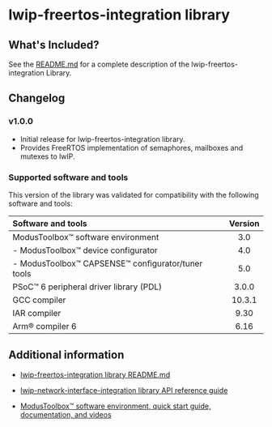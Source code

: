 # lwip-freertos-integration library

## What's Included?

See the [README.md](./README.md) for a complete description of the lwip-freertos-integration Library.

## Changelog

### v1.0.0
- Initial release for lwip-freertos-integration library.
- Provides FreeRTOS implementation of semaphores, mailboxes and mutexes to lwIP.

### Supported software and tools

This version of the library was validated for compatibility with the following software and tools:

| Software and tools                                             | Version |
| :---                                                           | :----:  |
| ModusToolbox&trade; software environment                       | 3.0     |
| - ModusToolbox&trade; device configurator                      | 4.0     |
| - ModusToolbox&trade; CAPSENSE&trade; configurator/tuner tools | 5.0     |
| PSoC&trade; 6 peripheral driver library (PDL)                  | 3.0.0   |
| GCC compiler                                                   | 10.3.1  |
| IAR compiler                                                   | 9.30    |
| Arm&reg; compiler 6                                            | 6.16    |


## Additional information

- [lwip-freertos-integration library README.md](./README.md)

- [lwip-network-interface-integration library API reference guide](https://cypresssemiconductorco.github.io/lwip-freertos-integration/api_reference_manual/html/index.html)

- [ModusToolbox&trade; software environment, quick start guide, documentation, and videos](https://www.cypress.com/products/modustoolbox-software-environment)
